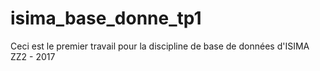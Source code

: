 # isima_base_donne_tp1
Ceci est le premier travail pour la discipline de base de données d'ISIMA ZZ2 - 2017

